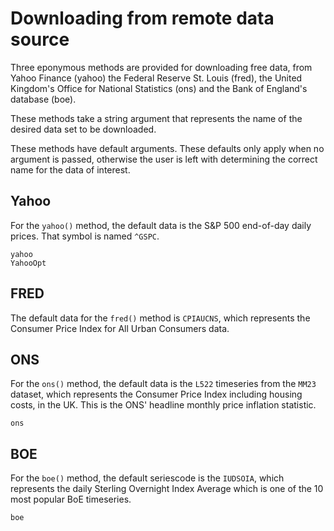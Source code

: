 # Downloading from remote data source

Three eponymous methods are provided for downloading free data, from
Yahoo Finance (yahoo) the Federal Reserve St. Louis (fred), the
United Kingdom's Office for National Statistics (ons) and the
Bank of England's database (boe).

These methods take a string argument that represents the name of the
desired data set to be downloaded.

These methods have default arguments.
These defaults only apply when no argument is passed, otherwise the user is
left with determining the correct name for the data of interest.

## Yahoo

For the `yahoo()` method, the default
data is the S&P 500 end-of-day daily prices. That symbol is named `^GSPC`.

```@docs
yahoo
YahooOpt
```

## FRED

The default data for the `fred()` method is `CPIAUCNS`, which
represents the Consumer Price Index for All Urban Consumers data.

## ONS

For the `ons()` method, the default
data is the `L522` timeseries from the `MM23` dataset, which
represents the Consumer Price Index including housing costs, in the UK.
This is the ONS' headline monthly price inflation statistic.

```@docs
ons
```
## BOE

For the `boe()` method, the default
seriescode is the `IUDSOIA`, which
represents the daily Sterling Overnight Index Average
which is one of the 10 most popular BoE timeseries.

```@docs
boe
```